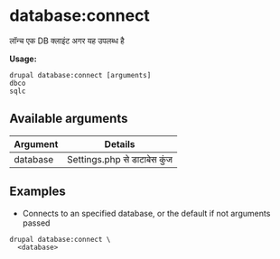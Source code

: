 # database:connect
लॉन्च एक DB क्लाइंट अगर यह उपलब्ध है

**Usage:**
```
drupal database:connect [arguments]
dbco
sqlc
```

## Available arguments
Argument | Details
---------|-------------
database | Settings.php से डाटाबेस कुंज

## Examples
* Connects to an specified database, or the default if not arguments passed
```
drupal database:connect \
  <database>
```
